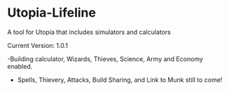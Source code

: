 # Utopia-Lifeline
A tool for Utopia that includes simulators and calculators

Current Version: 1.0.1

-Building calculator, Wizards, Thieves, Science, Army and Economy enabled.

- Spells, Thievery, Attacks, Build Sharing, and Link to Munk still to come!
